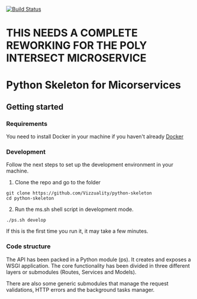 
[![Build Status](https://travis-ci.org/brendancol/poly-intersect.svg?branch=master)](https://travis-ci.org/brendancol/poly-intersect)

# THIS NEEDS A COMPLETE REWORKING FOR THE POLY INTERSECT MICROSERVICE
# Python Skeleton for Micorservices

## Getting started

### Requirements

You need to install Docker in your machine if you haven't already [Docker](https://www.docker.com/)

### Development

Follow the next steps to set up the development environment in your machine.

1. Clone the repo and go to the folder

```ssh
git clone https://github.com/Vizzuality/python-skeleton
cd python-skeleton
```

2. Run the ms.sh shell script in development mode.

```ssh
./ps.sh develop
```

If this is the first time you run it, it may take a few minutes.

### Code structure

The API has been packed in a Python module (ps). It creates and exposes a WSGI application. The core functionality
has been divided in three different layers or submodules (Routes, Services and Models).

There are also some generic submodules that manage the request validations, HTTP errors and the background tasks manager.
